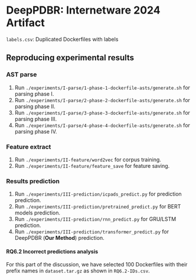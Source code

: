 # DeepPDBR: Internetware 2024 Artifact

`labels.csv`: Duplicated Dockerfiles with labels

## Reproducing experimental results

### AST parse

1. Run `./experiments/I-parse/1-phase-1-dockerfile-asts/generate.sh` for parsing phase I.
2. Run `./experiments/I-parse/2-phase-2-dockerfile-asts/generate.sh` for parsing phase II.
3. Run `./experiments/I-parse/3-phase-3-dockerfile-asts/generate.sh` for parsing phase III.
4. Run `./experiments/I-parse/4-phase-4-dockerfile-asts/generate.sh` for parsing phase IV.

### Feature extract

1. Run `./experiments/II-feature/word2vec` for corpus training.
2. Run `./experiments/II-feature/feature_save` for feature saving.

### Results prediction

1. Run `./experiments/III-prediction/icpads_predict.py` for prediction prediction.
2. Run `./experiments/III-prediction/pretrained_predict.py` for BERT models prediction.
3. Run `./experiments/III-prediction/rnn_predict.py` for GRU/LSTM prediction.
4. Run `./experiments/III-prediction/transformer_predict.py` for DeepPDBR (**Our Method**) prediction.

#### RQ6.2 Incorrect predictions analysis

For this part of the discussion, we have selected 100 Dockerfiles with their prefix names in `dataset.tar.gz` as shown in `RQ6.2-IDs.csv`.
